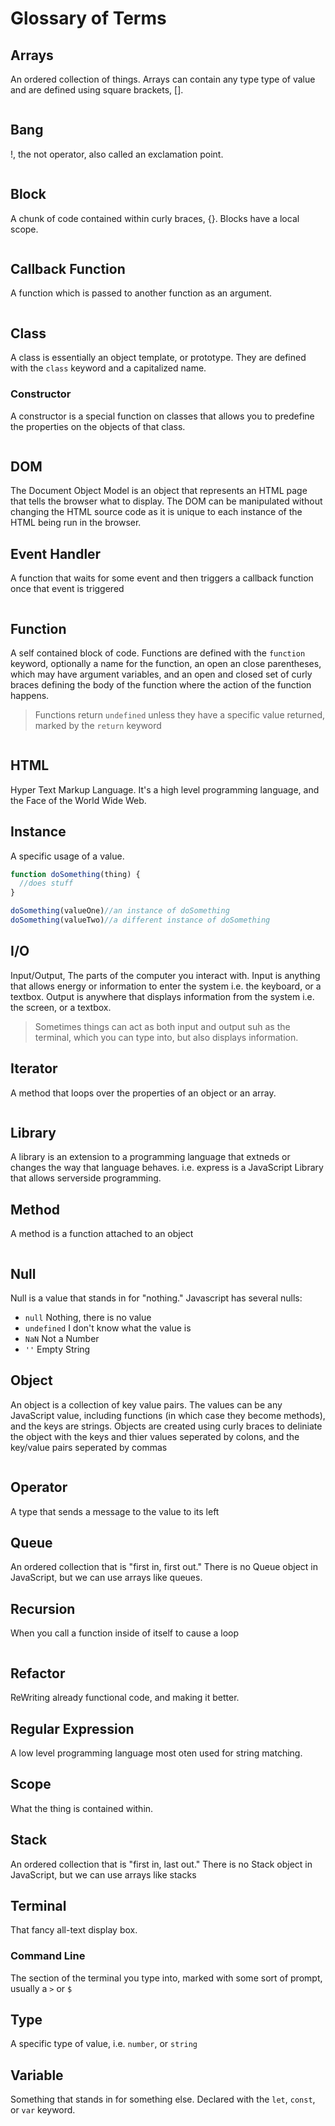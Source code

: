 # Glossary of Terms

## Arrays
An ordered collection of things. Arrays can contain any type type of value and are defined using square brackets, [].
```javascript
```

## Bang
!, the not operator, also called an exclamation point.
```javascript
```

## Block
A chunk of code contained within curly braces, {}. Blocks have a local scope.
```javascript
```

## Callback Function
A function which is passed to another function as an argument.
```javascript
```

## Class
A class is essentially an object template, or prototype. They are defined with the `class` keyword and a capitalized name.
  ### Constructor
  A constructor is a special function on classes that allows you to predefine the properties on the objects of that class.
```javascript
```

## DOM
The Document Object Model is an object that represents an HTML page that tells the browser what to display. The DOM can be manipulated without changing the HTML source code as it is unique to each instance of the HTML being run in the browser.

## Event Handler
A function that waits for some event and then triggers a callback function once that event is triggered
```javascript
```

## Function
A self contained block of code. Functions are defined with the `function` keyword, optionally a name for the function, an open an close parentheses, which may have argument variables, and an open and closed set of curly braces defining the body of the function where the action of the function happens.
>Functions return `undefined` unless they have a specific value returned, marked by the `return` keyword
```javascript
```

## HTML
Hyper Text Markup Language. It's a high level programming language, and the Face of the World Wide Web.

## Instance
A specific usage of a value.
```javascript
function doSomething(thing) {
  //does stuff
}

doSomething(valueOne)//an instance of doSomething
doSomething(valueTwo)//a different instance of doSomething 
```

## I/O
Input/Output, The parts of the computer you interact with.  Input is anything that allows energy or information to enter the system i.e. the keyboard, or a textbox. Output is anywhere that displays information from the system i.e. the screen, or a textbox.
>Sometimes things can act as both input and output suh as the terminal, which you can type into, but also displays information.

## Iterator
A method that loops over the properties of an object or an array.
```javascript
```

## Library
A library is an extension to a programming language that extneds or changes the way that language behaves. i.e. express is a JavaScript Library that allows serverside programming.

## Method
A method is a function attached to an object
```javascript
```

## Null
Null is a value that stands in for "nothing." Javascript has several nulls:
  * `null` Nothing, there is no value
  * `undefined` I don't know what the value is
  * `NaN` Not a Number
  * `''` Empty String 

## Object
An object is a collection of key value pairs. The values can be any JavaScript value, including functions (in which case they become methods), and the keys are strings. Objects are created using curly braces to deliniate the object with the keys and thier values seperated by colons, and the key/value pairs seperated by commas
```javascript
```

## Operator
A type that sends a message to the value to its left

## Queue
An ordered collection that is "first in, first out." There is no Queue object in JavaScript, but we can use arrays like queues.

## Recursion
When you call a function inside of itself to cause a loop
```javascript
```

## Refactor
ReWriting already functional code, and making it better.

## Regular Expression
A low level programming language most oten used for string matching.

## Scope
What the thing is contained within.

## Stack
An ordered collection that is "first in, last out." There is no Stack object in JavaScript, but we can use arrays like stacks

## Terminal
That fancy all-text display box.
  ### Command Line
  The section of the terminal you type into, marked with some sort of prompt, usually a `>` or `$`

## Type
A specific type of value, i.e. `number`, or `string`

## Variable
Something that stands in for something else. Declared with the `let`, `const`, or `var` keyword.
